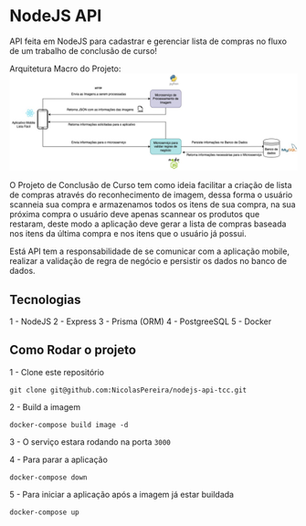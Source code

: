 # NodeJS API
API feita em NodeJS para cadastrar e gerenciar lista de compras no fluxo de um trabalho de conclusão de curso!

Arquitetura Macro do Projeto: 
<img src='./docs/macro.jpg'>


O Projeto de Conclusão de Curso tem como ideia facilitar a criação de lista de compras através do reconhecimento de imagem, dessa forma o usuário scanneia sua compra e armazenamos todos os itens de sua compra, na sua próxima compra o usuário deve apenas scannear os produtos que restaram, deste modo a aplicação deve gerar a lista de compras baseada nos itens da última compra e nos itens que o usuário já possui. 


Está API tem a responsabilidade de se comunicar com a aplicação mobile, realizar a validação de regra de negócio e persistir os dados no banco de dados. 



## Tecnologias

1 - NodeJS
2 - Express
3 - Prisma (ORM)
4 - PostgreeSQL 
5 - Docker

## Como Rodar o projeto

1 - Clone este repositório
```shell
git clone git@github.com:NicolasPereira/nodejs-api-tcc.git
```

2 - Build a imagem
```shell
docker-compose build image -d
```

3 - O serviço estara rodando na porta `3000`

4 - Para parar a aplicação

```shell
docker-compose down
```

5 - Para iniciar a aplicação após a imagem já estar buildada
```shell 
docker-compose up
```